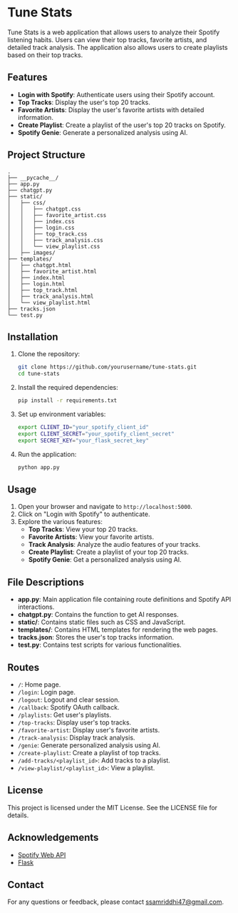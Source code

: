 # Tune Stats

Tune Stats is a web application that allows users to analyze their Spotify listening habits. Users can view their top tracks, favorite artists, and detailed track analysis. The application also allows users to create playlists based on their top tracks.

## Features

- **Login with Spotify**: Authenticate users using their Spotify account.
- **Top Tracks**: Display the user's top 20 tracks.
- **Favorite Artists**: Display the user's favorite artists with detailed information.
- **Create Playlist**: Create a playlist of the user's top 20 tracks on Spotify.
- **Spotify Genie**: Generate a personalized analysis using AI.

## Project Structure

```
.
├── __pycache__/
├── app.py
├── chatgpt.py
├── static/
│   ├── css/
│   │   ├── chatgpt.css
│   │   ├── favorite_artist.css
│   │   ├── index.css
│   │   ├── login.css
│   │   ├── top_track.css
│   │   ├── track_analysis.css
│   │   └── view_playlist.css
│   ├── images/
├── templates/
│   ├── chatgpt.html
│   ├── favorite_artist.html
│   ├── index.html
│   ├── login.html
│   ├── top_track.html
│   ├── track_analysis.html
│   └── view_playlist.html
├── tracks.json
└── test.py
```

## Installation

1. Clone the repository:
    ```sh
    git clone https://github.com/yourusername/tune-stats.git
    cd tune-stats
    ```

2. Install the required dependencies:
    ```sh
    pip install -r requirements.txt
    ```

3. Set up environment variables:
    ```sh
    export CLIENT_ID="your_spotify_client_id"
    export CLIENT_SECRET="your_spotify_client_secret"
    export SECRET_KEY="your_flask_secret_key"
    ```

4. Run the application:
    ```sh
    python app.py
    ```

## Usage

1. Open your browser and navigate to `http://localhost:5000`.
2. Click on "Login with Spotify" to authenticate.
3. Explore the various features:
    - **Top Tracks**: View your top 20 tracks.
    - **Favorite Artists**: View your favorite artists.
    - **Track Analysis**: Analyze the audio features of your tracks.
    - **Create Playlist**: Create a playlist of your top 20 tracks.
    - **Spotify Genie**: Get a personalized analysis using AI.

## File Descriptions

- **app.py**: Main application file containing route definitions and Spotify API interactions.
- **chatgpt.py**: Contains the function to get AI responses.
- **static/**: Contains static files such as CSS and JavaScript.
- **templates/**: Contains HTML templates for rendering the web pages.
- **tracks.json**: Stores the user's top tracks information.
- **test.py**: Contains test scripts for various functionalities.

## Routes

- `/`: Home page.
- `/login`: Login page.
- `/logout`: Logout and clear session.
- `/callback`: Spotify OAuth callback.
- `/playlists`: Get user's playlists.
- `/top-tracks`: Display user's top tracks.
- `/favorite-artist`: Display user's favorite artists.
- `/track-analysis`: Display track analysis.
- `/genie`: Generate personalized analysis using AI.
- `/create-playlist`: Create a playlist of top tracks.
- `/add-tracks/<playlist_id>`: Add tracks to a playlist.
- `/view-playlist/<playlist_id>`: View a playlist.

## License

This project is licensed under the MIT License. See the LICENSE file for details.

## Acknowledgements

- [Spotify Web API](https://developer.spotify.com/documentation/web-api/)
- [Flask](https://flask.palletsprojects.com/)

## Contact

For any questions or feedback, please contact [ssamriddhi47@gmail.com](mailto:ssamriddhi47@gmail.com).